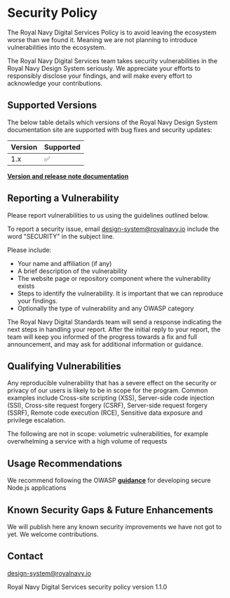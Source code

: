 # Security Policy
The Royal Navy Digital Services Policy is to avoid leaving the ecosystem worse than we found it. Meaning we are not planning to introduce vulnerabilities into the ecosystem.

The Royal Navy Digital Services team takes security vulnerabilities in the Royal Navy Design System seriously.  We appreciate your efforts to responsibly disclose your findings, and will make every effort to acknowledge your contributions.

## Supported Versions

The below table details which versions of the Royal Navy Design System documentation site are supported with bug fixes and security updates:

| Version | Supported          |
| ------- | ------------------ |
| 1.x     | :white_check_mark: |
    



[**Version and release note documentation**](https://github.com/Royal-Navy/docs.royalnavy.io/releases)

## Reporting a Vulnerability

Please report vulnerabilities to us using the guidelines outlined below.

To report a security issue, email design-system@royalnavy.io include the word "SECURITY" in the subject line.

Please include:
- Your name and affiliation (if any)
- A brief description of the vulnerability
- The website page or repository component where the vulnerability exists
- Steps to identify the vulnerability. It is important that we can reproduce your findings.
- Optionally the type of vulnerability and any OWASP category


The Royal Navy Digital Standards team will send a response indicating the next steps in handling your report. After the initial reply to your report, the team will keep you informed of the progress towards a fix and full announcement, and may ask for additional information or guidance.



## Qualifying Vulnerabilities
Any reproducible vulnerability that has a severe effect on the security or privacy of our users is likely to be in scope for the program. Common examples include Cross-site scripting (XSS), Server-side code injection (SSI), Cross-site request forgery (CSRF), Server-side request forgery (SSRF), Remote code execution (RCE), Sensitive data exposure and privilege escalation.

The following are not in scope:
volumetric vulnerabilities, for example overwhelming a service with a high volume of requests


## Usage Recommendations
We recommend following the OWASP [**guidance**](https://cheatsheetseries.owasp.org/cheatsheets/Nodejs_security_cheat_sheet.html) for developing secure Node.js applications


## Known Security Gaps & Future Enhancements
We will publish here any known security improvements we have not got to yet.  We welcome contributions.




## Contact
design-system@royalnavy.io

Royal Navy Digital Services security policy version 1.1.0

